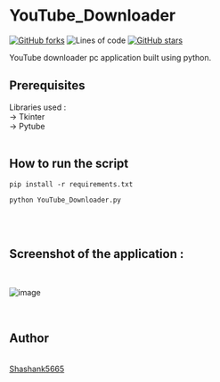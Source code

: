 # YouTube_Downloader

[![GitHub forks](https://img.shields.io/github/forks/Shashank5665/YouTube_Downloader)](https://github.com/Shashank5665/YouTube_Downloader/network)
![Lines of code](https://img.shields.io/tokei/lines/github/Shashank5665/YouTube_Downloader)
[![GitHub stars](https://img.shields.io/github/stars/Shashank5665/YouTube_Downloader)](https://github.com/Shashank5665/YouTube_Downloader/stargazers)

<p>YouTube downloader pc application built using python.</p>

<h2>Prerequisites</h2>
Libraries used : <br/>
-> Tkinter <br>
-> Pytube <br>
<br>
<h2>How to run the script</h2>

<code>pip install -r requirements.txt</code>

<code>python YouTube_Downloader.py</code>

<br>
<br>
<h2>Screenshot of the application :</h2>
<br>

![image](https://user-images.githubusercontent.com/73271539/131818881-a8124451-311a-438b-8e19-831299d444e9.png)

<br>
<h2>Author</h2>
<br>
<a href="https://github.com/Shashank5665">Shashank5665</a>



